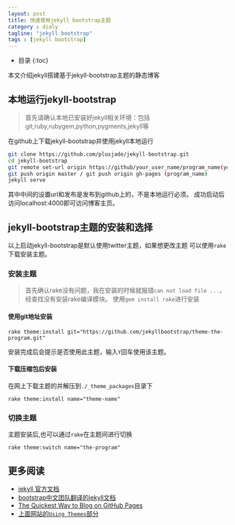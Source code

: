 ```yaml
---
layout: post
title: 快速使用jekyll bootstrap主题
category : dialy
tagline: "jekyll bootstrap"
tags : [jekyll bootstrap]
---
```


* 目录
{:toc}

本文介绍jekyll搭建基于jekyll-bootstrap主题的静态博客

## 本地运行jekyll-bootstrap

> 首先请确认本地已安装好jekyll相关环境：包括git,ruby,rubygem,python,pygments,jekyll等

在github上下载jekyll-bootstrap并使用jekyll本地运行

```sh
git clone https://github.com/plusjade/jekyll-bootstrap.git
cd jekyll-bootstrap
git remote set-url origin https://github/your_user_name/program_name(your_user_name.github.io)
git push origin master / git push origin gh-pages (program_name)
jekyll serve
```
其中中间的设置url和发布是发布到github上的，不是本地运行必须。 
成功启动后访问localhost:4000即可访问博客主页。

## jekyll-bootstrap主题的安装和选择

以上启动jekyll-bootstrap是默认使用twitter主题，如果想更改主题
可以使用`rake`下载安装主题。

### 安装主题
> 首先确认rake没有问题，我在安装的时候就报错`can not load file ...`，经查找没有安装rake编译模块。
> 使用`gem install rake`进行安装

#### 使用git地址安装
```
rake theme:install git="https://github.com/jekyllbootstrap/theme-the-program.git"
```
安装完成后会提示是否使用此主题，输入`Y`回车使用该主题。

#### 下载压缩包后安装
在网上下载主题的并解压到`./_theme_packages`目录下
```
rake theme:install name="theme-name"
```

### 切换主题
主题安装后,也可以通过`rake`在主题间进行切换
```
rake theme:switch name="the-program"
```

## 更多阅读

- [jekyll 官方文档](http://jekyllrb.com/docs/home/)
- [bootstrap中文团队翻译的jekyll文档](http://jekyll.bootcss.com/docs/home/)
- [The Quickest Way to Blog on GitHub Pages](http://jekyllbootstrap.com/)
- [上面网站的`Using Themes`部分](http://jekyllbootstrap.com/usage/jekyll-theming.html)

